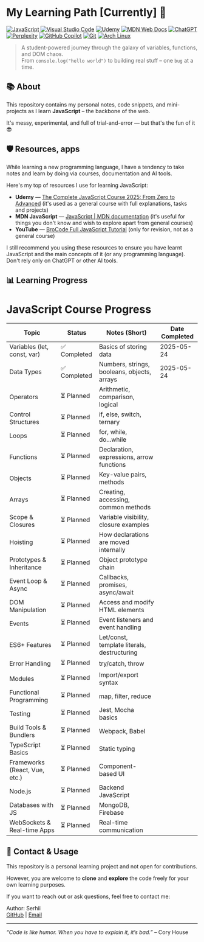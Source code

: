 # My Learning Path [Currently] 🚀 

[![JavaScript](https://img.shields.io/badge/JavaScript-F7DF1E?logo=javascript&logoColor=000)](#)
[![Visual Studio Code](https://custom-icon-badges.demolab.com/badge/Visual%20Studio%20Code-0078d7.svg?logo=vsc&logoColor=white)](#)
[![Udemy](https://img.shields.io/badge/Udemy-A435F0?logo=udemy&logoColor=fff)](#)
[![MDN Web Docs](https://img.shields.io/badge/MDN%20Web%20Docs-000?logo=mdnwebdocs&logoColor=fff)](#)
[![ChatGPT](https://img.shields.io/badge/ChatGPT-74aa9c?logo=openai&logoColor=white)](#)
[![Perplexity](https://img.shields.io/badge/Perplexity-1FB8CD?logo=perplexity&logoColor=fff)](#)
[![GitHub Copilot](https://img.shields.io/badge/GitHub%20Copilot-000?logo=githubcopilot&logoColor=fff)](#)
[![Git](https://img.shields.io/badge/Git-F05032?logo=git&logoColor=fff)](#)
[![Arch Linux](https://img.shields.io/badge/Arch%20Linux-1793D1?logo=arch-linux&logoColor=fff)](#)

> A student-powered journey through the galaxy of variables, functions, and DOM chaos.  
> From `console.log("hello world")` to building real stuff – one `bug` at a time.

## 📚 About

This repository contains my personal notes, code snippets, and mini-projects as I learn **JavaScript** – the backbone of the web.

It's messy, experimental, and full of trial-and-error — but that's the fun of it 😎



## 🛡️ Resources, apps

While learning a new programming language, I have a tendency to take notes and learn by doing via courses, documentation and AI tools.

Here's my top of resources I use for learning JavaScript:
- **Udemy** — [The Complete JavaScript Course 2025: From Zero to Advanced](https://udemy.com/course/the-complete-javascript-course) (it's used as a general course with full explanations, tasks and projects)
- **MDN JavaScript** — [JavaScript | MDN documentation](https://developer.mozilla.org/en-US/docs/Web/JavaScript) (it's useful for things you don't know and wish to explore apart from general courses)
- **YouTube** — [BroCode Full JavaScript Tutorial](https://www.youtube.com/watch?v=lfmg-EJ8gm4&t=454s&pp=ygUWamF2YXNjcmlwdCBmdWxsIGNvdXJzZQ%3D%3D) (only for revision, not as a general course)

I still recommend you using these resources to ensure you have learnt JavaScript and the main concepts of it (or any programming language). Don't rely only on ChatGPT or other AI tools.

## 📊 Learning Progress

# JavaScript Course Progress

| Topic                         | Status         | Notes (Short)                               | Date Completed |
| ----------------------------- | -------------- | ------------------------------------------- | -------------- |
| Variables (let, const, var)   | ✅ Completed    | Basics of storing data                      | 2025-05-24     |
| Data Types                    | ✅ Completed    | Numbers, strings, booleans, objects, arrays | 2025-05-24     |
| Operators                     | ⏳ Planned      | Arithmetic, comparison, logical             |                |
| Control Structures            | ⏳ Planned      | if, else, switch, ternary                   |                |
| Loops                         | ⏳ Planned      | for, while, do...while                      |                |
| Functions                     | ⏳ Planned      | Declaration, expressions, arrow functions   |                |
| Objects                       | ⏳ Planned      | Key-value pairs, methods                    |                |
| Arrays                        | ⏳ Planned      | Creating, accessing, common methods         |                |
| Scope & Closures              | ⏳ Planned      | Variable visibility, closure examples       |                |
| Hoisting                      | ⏳ Planned      | How declarations are moved internally       |                |
| Prototypes & Inheritance      | ⏳ Planned      | Object prototype chain                      |                |
| Event Loop & Async            | ⏳ Planned      | Callbacks, promises, async/await            |                |
| DOM Manipulation              | ⏳ Planned      | Access and modify HTML elements             |                |
| Events                        | ⏳ Planned      | Event listeners and event handling          |                |
| ES6+ Features                 | ⏳ Planned      | Let/const, template literals, destructuring |                |
| Error Handling                | ⏳ Planned      | try/catch, throw                            |                |
| Modules                       | ⏳ Planned      | Import/export syntax                        |                |
| Functional Programming        | ⏳ Planned      | map, filter, reduce                         |                |
| Testing                       | ⏳ Planned      | Jest, Mocha basics                          |                |
| Build Tools & Bundlers        | ⏳ Planned      | Webpack, Babel                              |                |
| TypeScript Basics             | ⏳ Planned      | Static typing                               |                |
| Frameworks (React, Vue, etc.) | ⏳ Planned      | Component-based UI                          |                |
| Node.js                       | ⏳ Planned      | Backend JavaScript                          |                |
| Databases with JS             | ⏳ Planned      | MongoDB, Firebase                           |                |
| WebSockets & Real-time Apps   | ⏳ Planned      | Real-time communication                     |                |



## 🤝 Contact & Usage

This repository is a personal learning project and not open for contributions.

However, you are welcome to **clone** and **explore** the code freely for your own learning purposes.
  
If you want to reach out or ask questions, feel free to contact me:

Author: Serhii  
[GitHub](https://github.com/wxzxmqx) | [Email](mailto:your.email@example.com)

---

_“Code is like humor. When you have to explain it, it’s bad.”_ – Cory House